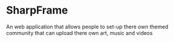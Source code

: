 SharpFrame
==========

An web application that allows people to set-up there own themed community that can upload there own art, music and videos
